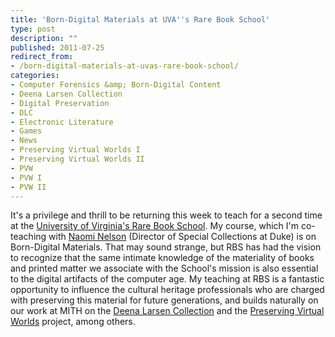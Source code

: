 ```yaml
---
title: 'Born-Digital Materials at UVA''s Rare Book School'
type: post
description: ""
published: 2011-07-25
redirect_from: 
- /born-digital-materials-at-uvas-rare-book-school/
categories:
- Computer Forensics &amp; Born-Digital Content
- Deena Larsen Collection
- Digital Preservation
- DLC
- Electronic Literature
- Games
- News
- Preserving Virtual Worlds I
- Preserving Virtual Worlds II
- PVW
- PVW I
- PVW II
---
```

It's a privilege and thrill to be returning this week to teach for a second time at the [University of Virginia's Rare Book School](http://www.rarebookschool.org/courses/libraries/l95/). My course, which I'm co-teaching with [Naomi Nelson](http://library.duke.edu/apps/directory/staff/5401/) (Director of Special Collections at Duke) is on Born-Digital Materials. That may sound strange, but RBS has had the vision to recognize that the same intimate knowledge of the materiality of books and printed matter we associate with the School's mission is also essential to the digital artifacts of the computer age. My teaching at RBS is a fantastic opportunity to influence the cultural heritage professionals who are charged with preserving this material for future generations, and builds naturally on our work at MITH on the [Deena Larsen Collection](http://mith.umd.edu/research/deena-larsen-collection/) and the [Preserving Virtual Worlds](http://mith.umd.edu/research/pvwi/) project, among others.
